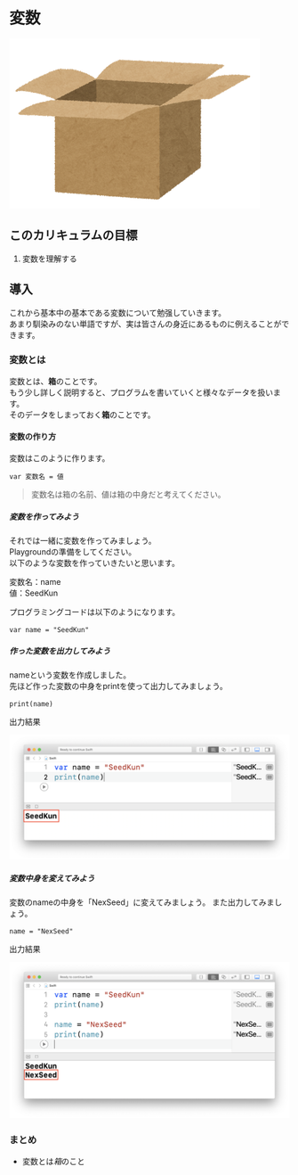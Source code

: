 # 変数

![Swiftロゴ](./img/cardboard_open.png)

## このカリキュラムの目標
1. 変数を理解する

## 導入
これから基本中の基本である変数について勉强していきます。  
あまり馴染みのない単語ですが、実は皆さんの身近にあるものに例えることができます。


### 変数とは
変数とは、**箱**のことです。  
もう少し詳しく説明すると、プログラムを書いていくと様々なデータを扱います。  
そのデータをしまっておく**箱**のことです。

#### 変数の作り方
変数はこのように作ります。

```
var 変数名 = 値
```

> 変数名は箱の名前、値は箱の中身だと考えてください。

##### 変数を作ってみよう
それでは一緒に変数を作ってみましょう。  
Playgroundの準備をしてください。  
以下のような変数を作っていきたいと思います。

変数名：name  
値：SeedKun

プログラミングコードは以下のようになります。

```
var name = "SeedKun"
```

##### 作った変数を出力してみよう
nameという変数を作成しました。  
先ほど作った変数の中身をprintを使って出力してみましょう。

```
print(name)
```

出力結果

![Swiftロゴ](./img/print_str_seedkun.png)


##### 変数中身を変えてみよう
変数のnameの中身を「NexSeed」に変えてみましょう。
また出力してみましょう。

```
name = "NexSeed"
```

出力結果

![Swiftロゴ](./img/print_str_nexseed.png)


### まとめ
- 変数とは*箱*のこと